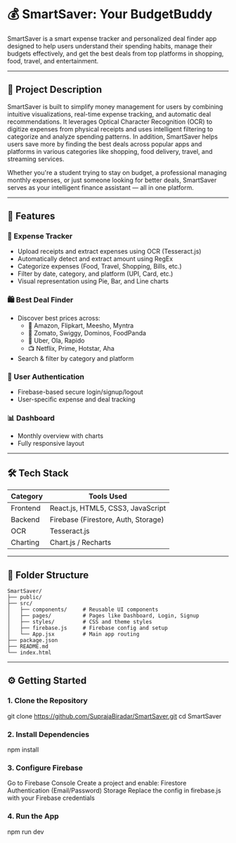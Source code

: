 # 💰 SmartSaver: Your BudgetBuddy

SmartSaver is a smart expense tracker and personalized deal finder app designed to help users understand their spending habits, manage their budgets effectively, and get the best deals from top platforms in shopping, food, travel, and entertainment.

---

## 📌 Project Description

SmartSaver is built to simplify money management for users by combining intuitive visualizations, real-time expense tracking, and automatic deal recommendations. It leverages Optical Character Recognition (OCR) to digitize expenses from physical receipts and uses intelligent filtering to categorize and analyze spending patterns. In addition, SmartSaver helps users save more by finding the best deals across popular apps and platforms in various categories like shopping, food delivery, travel, and streaming services.

Whether you're a student trying to stay on budget, a professional managing monthly expenses, or just someone looking for better deals, SmartSaver serves as your intelligent finance assistant — all in one platform.

---

## 🚀 Features

### 🧾 Expense Tracker
- Upload receipts and extract expenses using OCR (Tesseract.js)
- Automatically detect and extract amount using RegEx
- Categorize expenses (Food, Travel, Shopping, Bills, etc.)
- Filter by date, category, and platform (UPI, Card, etc.)
- Visual representation using Pie, Bar, and Line charts

### 🛍️ Best Deal Finder
- Discover best prices across:
  - 🛒 Amazon, Flipkart, Meesho, Myntra
  - 🍔 Zomato, Swiggy, Dominos, FoodPanda
  - 🚕 Uber, Ola, Rapido
  - 📺 Netflix, Prime, Hotstar, Aha
- Search & filter by category and platform

### 👤 User Authentication
- Firebase-based secure login/signup/logout
- User-specific expense and deal tracking

### 📊 Dashboard
- Monthly overview with charts
- Fully responsive layout

---

## 🛠️ Tech Stack

| Category    | Tools Used                           |
|-------------|--------------------------------------|
| Frontend    | React.js, HTML5, CSS3, JavaScript    |
| Backend     | Firebase (Firestore, Auth, Storage)  |
| OCR         | Tesseract.js                         |
| Charting    | Chart.js / Recharts                  |

---

## 📁 Folder Structure

```
SmartSaver/
├── public/
├── src/
│   ├── components/     # Reusable UI components
│   ├── pages/          # Pages like Dashboard, Login, Signup
│   ├── styles/         # CSS and theme styles
│   ├── firebase.js     # Firebase config and setup
│   └── App.jsx         # Main app routing
├── package.json
├── README.md
└── index.html

```
---

## ⚙️ Getting Started

### 1. Clone the Repository
git clone https://github.com/SuprajaBiradar/SmartSaver.git
cd SmartSaver

### 2. Install Dependencies
npm install

### 3. Configure Firebase
Go to Firebase Console
Create a project and enable:
Firestore
Authentication (Email/Password)
Storage
Replace the config in firebase.js with your Firebase credentials

### 4. Run the App
npm run dev

